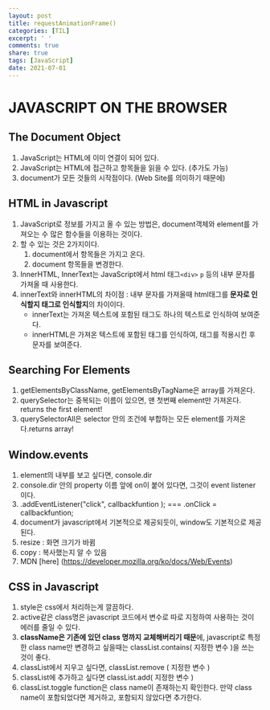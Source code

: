 ```yaml
---
layout: post
title: requestAnimationFrame()
categories: [TIL]
excerpt: ' '
comments: true
share: true
tags: [JavaScript]
date: 2021-07-01
---
```



#	JAVASCRIPT ON THE BROWSER



## The Document Object

1. JavaScript는 HTML에 이미 연결이 되어 있다. 
2. JavaScript는 HTML에 접근하고 항목들을 읽을 수 있다. (추가도 가능)
3. document가 모든 것들의 시작점이다. (Web Site를 의미하기 때문에)

## HTML in Javascript

1. JavaScript로 정보를 가지고 올 수 있는 방법은, document객체와 element를 가져오는 수 많은 함수들을 이용하는 것이다. 
2. 할 수 있는 것은 2가지이다.
   1. document에서 항목들은 가지고 온다.
   2. document 항목들을 변경한다.
3. InnerHTML, InnerText는 JavaScript에서 html 태그`<div>` `p` 등의 내부 문자를 가져올 때 사용한다.
4. innerText와 innerHTML의 차이점 : 내부 문자를 가져올때 html태그를 **문자로 인식할지 태그로 인식할지**의 차이이다.
   - innerText는 가져온 텍스트에 포함된 태그도 하나의 텍스트로 인식하여 보여준다.
   - innerHTML은 가져온 텍스트에 포함된 태그를 인식하여, 태그를 적용시킨 후 문자를 보여준다.

## Searching For Elements

1. getElementsByClassName, getElementsByTagName은 array를 가져온다.
2. querySelector는 중복되는 이름이 있으면, 맨 첫번째 element만 가져온다. returns the first element!  
3. querySelectorAll은 selector 안의 조건에 부합하는 모든 element를 가져온다.returns array!

## Window.events 

1. element의 내부를 보고 싶다면, console.dir
2. console.dir 안의 property 이름 앞에 on이 붙어 있다면, 그것이 event listener이다.
3. .addEventListener("click", callbackfuntion ); === .onClick = callbackfuntion;
4. document가 javascript에서 기본적으로 제공되듯이, window도 기본적으로 제공된다.
5. resize : 화면 크기가 바뀜
6. copy : 복사했는지 알 수 있음
7. MDN [here] (https://developer.mozilla.org/ko/docs/Web/Events)

## CSS in Javascript

1. style은 css에서 처리하는게 깔끔하다.
2. active같은 class명은 javascript 코드에서 변수로 따로 지정하여 사용하는 것이 에러를 줄일 수 있다.
3. **className은 기존에 있던 class 명까지 교체해버리기 때문**에, javascript로 특정한 class name만 변경하고 싶을때는 classList.contains( 지정한 변수 )을 쓰는 것이 좋다.
4. classList에서 지우고 싶다면, classList.remove ( 지정한 변수 )
5. classList에 추가하고 싶다면 classList.add( 지정한 변수 )
6. classList.toggle function은 class name이 존재하는지 확인한다. 만약 class name이 포함되었다면 제거하고, 포함되지 않았다면 추가한다.
